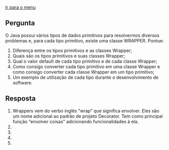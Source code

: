 [Ir para o menu](https://github.com/Alexandremma/mdc-java-escudeiro)

## Pergunta
O Java possui vários tipos de dados primitivos para resolvermos diversos problemas e, para cada tipo primitivo, existe uma classe WRAPPER. Pontue:

1. Diferença entre os tipos primitivos e as classes Wrapper;
2. Quais são os tipos primitivos e suas classes Wrapper;
3. Qual o valor default de cada tipo primitivo e de cada classe Wrapper;
4. Como consigo converter cada tipo primitivo em uma classe Wrapper e como consigo converter cada classe Wrapper em um tipo primitivo;
5. Um exemplo de utilização de cada tipo durante o desenvolvimento de software.

## Resposta
1. Wrappers vem do verbo inglês “wrap” que significa envolver. Eles são um nome adicional ao padrão de projeto Decorator. Tem como principal função “envolver coisas” adicionando funcionalidades à ela.
2. 
3. 
4. 
5. 